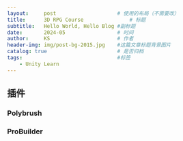 ```yaml
---
layout:     post   				    # 使用的布局（不需要改）
title:      3D RPG Course 				# 标题 
subtitle:   Hello World, Hello Blog #副标题
date:       2024-05 				# 时间
author:     KS 						# 作者
header-img: img/post-bg-2015.jpg 	#这篇文章标题背景图片
catalog: true 						# 是否归档
tags:								#标签
    - Unity Learn
---
```


## 插件
### Polybrush

### ProBuilder

